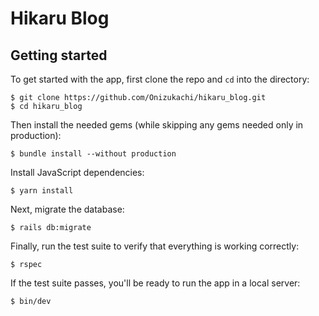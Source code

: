 # Hikaru Blog

## Getting started

To get started with the app, first clone the repo and `cd` into the directory:

```
$ git clone https://github.com/Onizukachi/hikaru_blog.git
$ cd hikaru_blog
```

Then install the needed gems (while skipping any gems needed only in production):

```
$ bundle install --without production
```

Install JavaScript dependencies:

```
$ yarn install
```

Next, migrate the database:

```
$ rails db:migrate
```

Finally, run the test suite to verify that everything is working correctly:

```
$ rspec
```

If the test suite passes, you'll be ready to run the app in a local server:

```
$ bin/dev
```
